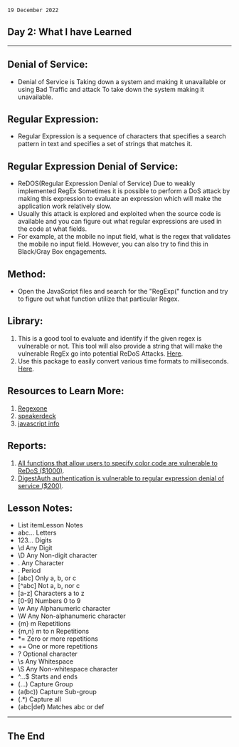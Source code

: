 `19 December 2022`

## **Day 2: What I have Learned**

* * *
## **Denial of Service**:
- Denial of Service is Taking down a system and making it unavailable or using Bad Traffic and attack To take down the system making it unavailable.

## **Regular Expression**:
- Regular Expression is a sequence of characters that specifies a search pattern in text and specifies a set of strings that matches it.

## **Regular Expression Denial of Service**:
- ReDOS(Regular Expression Denial of Service) Due to weakly implemented RegEx Sometimes it is possible to perform a DoS attack by making this expression to evaluate an expression which will make the application work relatively slow.
- Usually this attack is explored and exploited when the source code is available and you can figure out what regular expressions are used in the code at what fields. 
- For example, at the mobile no input field, what is the regex that validates the mobile no input field.
However, you can also try to find this in Black/Gray Box engagements.

## **Method**:
- Open the JavaScript files and search for the "RegExp(" function and try to figure out what function utilize that particular Regex.

## **Library**:
1. This is a good tool to evaluate and identify if the given regex is vulnerable or not. 
This tool will also provide a string that will make the vulnerable RegEx go into potential ReDoS Attacks.
[Here](https://github.com/2bdenny/ReScue).
2. Use this package to easily convert various time formats to milliseconds.
[Here](https://www.npmjs.com/package/ms).

## **Resources to Learn More**:
1. [Regexone](https://regexone.com)
2. [speakerdeck](https://speakerdeck.com/harshbothra/having-fun-with-regex)
3. [javascript info](https://javascript.info/regexp-catastrophic-backtracking)

## **Reports**:
1. [All functions that allow users to specify color code are vulnerable to ReDoS ($1000)](https://hackerone.com/reports/511381).
2. [DigestAuth authentication is vulnerable to regular expression denial of service ($200)](https://hackerone.com/reports/661722).

## **Lesson Notes**:
-  List itemLesson Notes
- abc…	Letters
- 123…	Digits
- \d	Any Digit
- \D	Any Non-digit character
- .	Any Character
- \.	Period
- [abc]	Only a, b, or c
- [^abc]	Not a, b, nor c
- [a-z]	Characters a to z
- [0-9]	Numbers 0 to 9
- \w	Any Alphanumeric character
- \W	Any Non-alphanumeric character
- {m}	m Repetitions
- {m,n}	m to n Repetitions
- *= Zero or more repetitions
- += One or more repetitions
- ?	Optional character
- \s	Any Whitespace
- \S	Any Non-whitespace character
- ^…$	Starts and ends
- (…)	Capture Group
- (a(bc))	Capture Sub-group
- (.*)	Capture all
- (abc|def)	Matches abc or def
* * *

## **The End**
